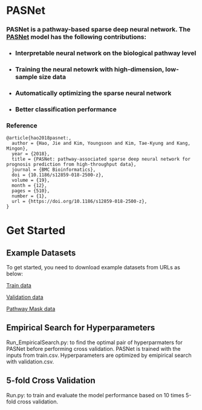 # PASNet
### PASNet is a pathway-based sparse deep neural network. The [PASNet](https://doi.org/10.1186/s12859-018-2500-z) model has the following contributions:
* ### Interpretable neural network on the biological pathway level
* ### Training the neural netowrk with high-dimension, low-sample size data 
* ### Automatically optimizing the sparse neural network
* ### Better classification performance

### Reference
```
@article{hao2018pasnet:,
  author = {Hao, Jie and Kim, Youngsoon and Kim, Tae-Kyung and Kang, Mingon},
  year = {2018},
  title = {PASNet: pathway-associated sparse deep neural network for prognosis prediction from high-throughput data},
  journal = {BMC Bioinformatics},
  doi = {10.1186/s12859-018-2500-z},
  volume = {19},
  month = {12},
  pages = {510},
  number = {1},
  url = {https://doi.org/10.1186/s12859-018-2500-z},
}
```
# Get Started
## Example Datasets
To get started, you need to download example datasets from URLs as below:

[Train data](http://datax.kennesaw.edu/PASNet/train.csv) 

[Validation data](http://datax.kennesaw.edu/PASNet/validation.csv)

[Pathway Mask data](http://datax.kennesaw.edu/PASNet/pathway_mask.csv)

## Empirical Search for Hyperparameters 
Run_EmpiricalSearch.py: to find the optimal pair of hyperparmaters for PASNet before performing cross validation. PASNet is trained with the inputs from train.csv. Hyperparameters are optimized by emipirical search with validation.csv.
## 5-fold Cross Validation
Run.py: to train and evaluate the model performance based on 10 times 5-fold cross validation.

